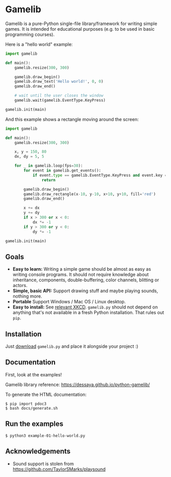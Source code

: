 # Gamelib

Gamelib is a pure-Python single-file library/framework for writing simple games. It is
intended for educational purposes (e.g. to be used in basic programming courses).

Here is a "hello world" example:

```python
import gamelib

def main():
    gamelib.resize(300, 300)

    gamelib.draw_begin()
    gamelib.draw_text('Hello world!', 0, 0)
    gamelib.draw_end()

    # wait until the user closes the window
    gamelib.wait(gamelib.EventType.KeyPress)

gamelib.init(main)
```

And this example shows a rectangle moving around the screen:

```python
import gamelib

def main():
    gamelib.resize(300, 300)

    x, y = 150, 80
    dx, dy = 5, 5

    for _ in gamelib.loop(fps=30):
        for event in gamelib.get_events():
            if event.type == gamelib.EventType.KeyPress and event.key == 'q':
                return

        gamelib.draw_begin()
        gamelib.draw_rectangle(x-10, y-10, x+10, y+10, fill='red')
        gamelib.draw_end()

        x += dx
        y += dy
        if x > 300 or x < 0:
            dx *= -1
        if y > 300 or y < 0:
            dy *= -1

gamelib.init(main)
```

## Goals

* **Easy to learn:** Writing a simple game should be almost as easy as writing console
  programs. It should not require knowledge about inheritance, components, double-buffering,
  color channels, blitting or actors.
* **Simple, basic API:** Support drawing stuff and maybe playing sounds, nothing more.
* **Portable** Support Windows / Mac OS / Linux desktop.
* **Easy to install:** See [relevant XKCD](https://xkcd.com/1987/). `gamelib.py` should
  not depend on anything that's not available in a fresh Python installation.
  That rules out `pip`.

## Installation

Just [download](https://raw.githubusercontent.com/dessaya/python-gamelib/master/gamelib.py)
`gamelib.py` and place it alongside your project :)

## Documentation

First, look at the examples!

Gamelib library reference: https://dessaya.github.io/python-gamelib/

To generate the HTML documentation:

```
$ pip import pdoc3
$ bash docs/generate.sh
```

## Run the examples

```
$ python3 example-01-hello-world.py
```

## Acknowledgements

* Sound support is stolen from https://github.com/TaylorSMarks/playsound
